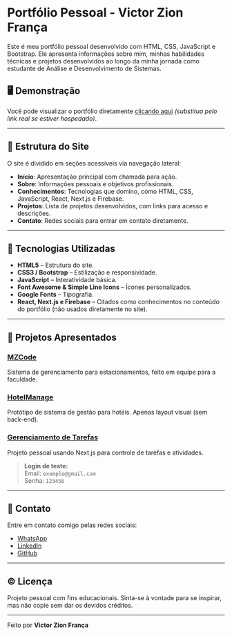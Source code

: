 # Portfólio Pessoal - Victor Zion França

Este é meu portfólio pessoal desenvolvido com HTML, CSS, JavaScript e Bootstrap. Ele apresenta informações sobre mim, minhas habilidades técnicas e projetos desenvolvidos ao longo da minha jornada como estudante de Análise e Desenvolvimento de Sistemas.

## 🖥️ Demonstração

Você pode visualizar o portfólio diretamente [clicando aqui](https://victorzionfranca.netlify.app/) *(substitua pelo link real se estiver hospedado)*.

---

## 📌 Estrutura do Site

O site é dividido em seções acessíveis via navegação lateral:

- **Início**: Apresentação principal com chamada para ação.
- **Sobre**: Informações pessoais e objetivos profissionais.
- **Conhecimentos**: Tecnologias que domino, como HTML, CSS, JavaScript, React, Next.js e Firebase.
- **Projetos**: Lista de projetos desenvolvidos, com links para acesso e descrições.
- **Contato**: Redes sociais para entrar em contato diretamente.

---

## 🧠 Tecnologias Utilizadas

- **HTML5** – Estrutura do site.
- **CSS3 / Bootstrap** – Estilização e responsividade.
- **JavaScript** – Interatividade básica.
- **Font Awesome & Simple Line Icons** – Ícones personalizados.
- **Google Fonts** – Tipografia.
- **React, Next.js e Firebase** – Citados como conhecimentos no conteúdo do portfólio (não usados diretamente no site).

---

## 💼 Projetos Apresentados

### [MZCode](https://mz-code.netlify.app/)
Sistema de gerenciamento para estacionamentos, feito em equipe para a faculdade.

### [HotelManage](https://hotelmanage2024.netlify.app/)
Protótipo de sistema de gestão para hotéis. Apenas layout visual (sem back-end).

### [Gerenciamento de Tarefas](https://trabalho-sistema-web.vercel.app/dashboard)
Projeto pessoal usando Next.js para controle de tarefas e atividades.

> **Login de teste:**  
> Email: `exemplo@gmail.com`  
> Senha: `123456`

---

## 📱 Contato

Entre em contato comigo pelas redes sociais:

- [WhatsApp](https://wa.me/5547984509831)
- [LinkedIn](https://www.linkedin.com/in/victor-zion-fran%C3%A7a-9b18a3222/)
- [GitHub](https://github.com/VictorZionFranca)

---

## ©️ Licença

Projeto pessoal com fins educacionais. Sinta-se à vontade para se inspirar, mas não copie sem dar os devidos créditos.

---

Feito por **Victor Zion França**
